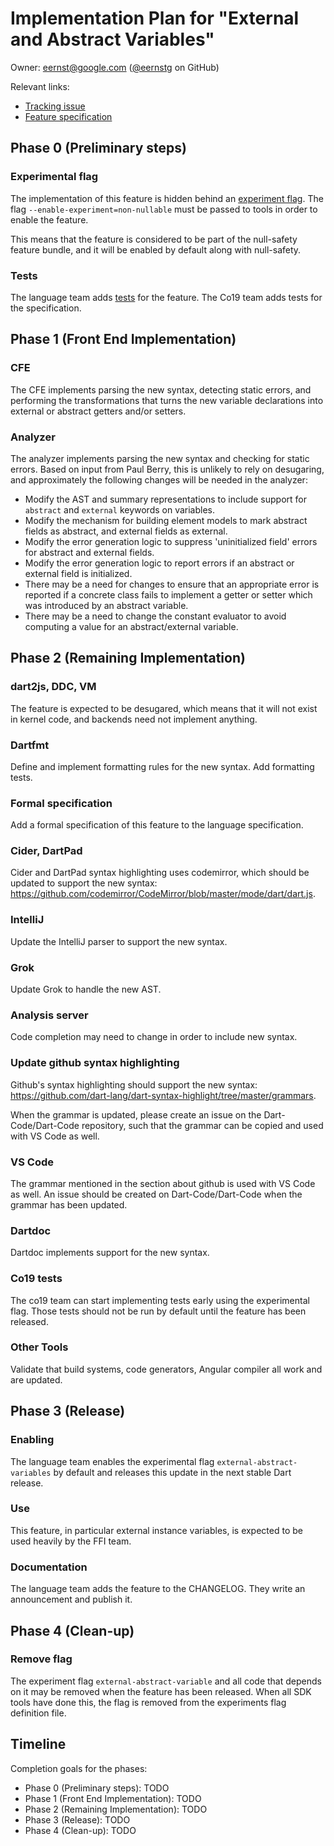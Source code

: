 # Implementation Plan for "External and Abstract Variables"

Owner: eernst@google.com ([@eernstg](https://github.com/lrhn/) on GitHub)

Relevant links:

* [Tracking issue](https://github.com/dart-lang/sdk/issues/42560)
* [Feature specification](https://github.com/dart-lang/language/blob/master/accepted/future-releases/abstract-external-fields/feature-specification.md)

## Phase 0 (Preliminary steps)

### Experimental flag

The implementation of this feature is hidden behind an
[experiment flag][].
The flag `--enable-experiment=non-nullable`
must be passed to tools in order to enable the feature.

[experiment flag]: https://github.com/dart-lang/sdk/blob/master/docs/process/experimental-flags.md

This means that the feature is considered to be part of the null-safety
feature bundle, and it will be enabled by default along with null-safety.

### Tests

The language team adds
[tests](https://github.com/dart-lang/sdk/tree/master/tests/language/external_abstract_fields)
for the feature. The Co19 team adds tests for the specification.

## Phase 1 (Front End Implementation)

### CFE

The CFE implements parsing the new syntax, detecting static errors, and
performing the transformations that turns the new variable declarations into
external or abstract getters and/or setters.

### Analyzer

The analyzer implements parsing the new syntax and checking for static
errors. Based on input from Paul Berry, this is unlikely to rely on
desugaring, and approximately the following changes will be needed in the
analyzer:

- Modify the AST and summary representations to include support for
  `abstract` and `external` keywords on variables.
- Modify the mechanism for building element models to mark abstract fields
  as abstract, and external fields as external.
- Modify the error generation logic to suppress 'uninitialized field'
  errors for abstract and external fields.
- Modify the error generation logic to report errors if an abstract or
  external field is initialized.
- There may be a need for changes to ensure that an appropriate error is
  reported if a concrete class fails to implement a getter or setter which
  was introduced by an abstract variable.
- There may be a need to change the constant evaluator to avoid computing
  a value for an abstract/external variable.

## Phase 2 (Remaining Implementation)

### dart2js, DDC, VM

The feature is expected to be desugared, which means that it will not
exist in kernel code, and backends need not implement anything.

### Dartfmt

Define and implement formatting rules for the new syntax.
Add formatting tests.

### Formal specification

Add a formal specification of this feature to the language specification.

### Cider, DartPad

Cider and DartPad syntax highlighting uses codemirror, which should
be updated to support the new syntax:
https://github.com/codemirror/CodeMirror/blob/master/mode/dart/dart.js.

### IntelliJ

Update the IntelliJ parser to support the new syntax.

### Grok

Update Grok to handle the new AST.

### Analysis server

Code completion may need to change in order to include
new syntax.

### Update github syntax highlighting

Github's syntax highlighting should support the new syntax:
https://github.com/dart-lang/dart-syntax-highlight/tree/master/grammars.

When the grammar is updated, please create an issue on the
Dart-Code/Dart-Code repository, such that the grammar can be
copied and used with VS Code as well.

### VS Code

The grammar mentioned in the section about github is used with
VS Code as well. An issue should be created on Dart-Code/Dart-Code
when the grammar has been updated.

### Dartdoc

Dartdoc implements support for the new syntax.

### Co19 tests

The co19 team can start implementing tests early using the experimental flag.
Those tests should not be run by default until the feature has been released.

### Other Tools

Validate that build systems, code generators, Angular compiler all
work and are updated.

## Phase 3 (Release)

### Enabling

The language team enables the experimental flag
`external-abstract-variables` by default and releases this update in the
next stable Dart release.

### Use

This feature, in particular external instance variables, is expected to be
used heavily by the FFI team.

### Documentation

The language team adds the feature to the CHANGELOG. They write an
announcement and publish it.

## Phase 4 (Clean-up)

### Remove flag

The experiment flag `external-abstract-variable` and all code that depends
on it may be removed when the feature has been released. When all SDK tools
have done this, the flag is removed from the experiments flag definition
file.

## Timeline

Completion goals for the phases:

*   Phase 0 (Preliminary steps): TODO
*   Phase 1 (Front End Implementation): TODO
*   Phase 2 (Remaining Implementation): TODO
*   Phase 3 (Release): TODO
*   Phase 4 (Clean-up): TODO
